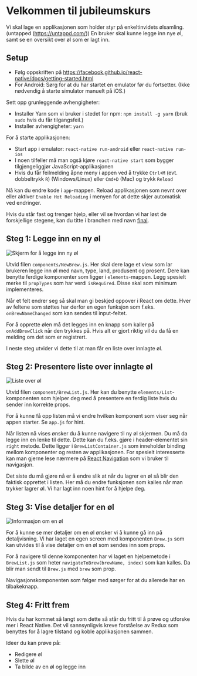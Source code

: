 # Velkommen til jubileumskurs

Vi skal lage en applikasjonen som holder styr på enkeltinvidets ølsamling. (untapped (https://untappd.com/))
En bruker skal kunne legge inn nye øl, samt se en oversikt over øl som er lagt inn.

##  Setup

- Følg oppskriften på https://facebook.github.io/react-native/docs/getting-started.html
- For Android: Sørg for at du har startet en emulator før du fortsetter. (Ikke
  nødvendig å starte simulator manuelt på iOS.)

Sett opp grunleggende avhengigheter:

- Installer Yarn som vi bruker i stedet for npm:
  `npm install -g yarn` (bruk `sudo` hvis du får tilgangsfeil.)
- Installer avhengigheter:
  `yarn`

For å starte applikasjonen:

- Start app i emulator: `react-native run-android` eller `react-native run-ios`
- I noen tilfeller må man også kjøre `react-native start` som bygger tilgjengeliggjør
  JavaScript-applikasjonen
- Hvis du får feilmelding åpne meny i appen ved å trykke `Ctrl+M` (evt. dobbeltrykk `R`)
  (Windows/Linux) eller `Cmd+D` (Mac) og trykk `Reload`

Nå kan du endre kode i `app`-mappen. Reload applikasjonen som nevnt over eller
aktiver `Enable Hot Reloading` i menyen for at dette skjer automatisk ved endringer.

Hvis du står fast og trenger hjelp, eller vil se hvordan vi har løst de forskjellige stegene,
kan du titte i branchen med navn
[final](https://github.com/capraconsulting/abakus-jubileumskurs/tree/final).

##  Steg 1: Legge inn en ny øl

![Skjerm for å legge inn ny øl](images/new_brew.PNG)

Utvid filen `components/NewBrew.js`.
Her skal dere lage et view som lar brukeren legge inn øl med navn, type, land, produsent og prosent.
Dere kan benytte ferdige komponenter som ligger i `elements`-mappen. Legg spesielt merke til
`propTypes` som har verdi `isRequired`. Disse skal som minimum implementeres.

Når et felt endrer seg så skal man gi beskjed oppover i React om dette. Hver av feltene som støttes
har derfor en egen funksjon som f.eks. `onBrewNameChanged` som kan sendes til input-feltet.

For å opprette ølen må det legges inn en knapp som kaller på `onAddBrewClick` når den trykkes på.
Hvis alt er gjort riktig vil du da få en melding om det som er registrert.

I neste steg utvider vi dette til at man får en liste over innlagte øl.

## Steg 2: Presentere liste over innlagte øl

![Liste over øl](images/brew_list.PNG)

Utvid filen `component/BrewList.js`. Her kan du benytte `elements/List`-komponenten som hjelper
deg med å presentere en ferdig liste hvis du sender inn korrekte props.

For å kunne få opp listen må vi endre hvilken komponent som viser seg når appen starter. Se
`app.js` for hint.

Når listen nå vises ønsker du å kunne navigere til ny øl skjermen. Du må da legge inn en lenke
til dette. Dette kan du f.eks. gjøre i header-elementet sin `right` metode. Dette ligger i
`BrewListContainer.js` som inneholder binding mellom komponenter og resten av applikasjonen.
For spesielt interesserte kan man gjerne lese nærmere på
[React Navigation](https://reactnavigation.org/) som vi bruker til navigasjon.

Det siste du må gjøre nå er å endre slik at når du lagrer en øl så blir den faktisk opprettet
i listen. Her må du endre funksjonen som kalles når man trykker lagrer øl. Vi har lagt inn
noen hint for å hjelpe deg.

## Steg 3: Vise detaljer for en øl

![Informasjon om en øl](images/brew.PNG)

For å kunne se mer detaljer om en øl ønsker vi å kunne gå inn på detaljvisning. Vi har laget
en egen screen med komponenten `Brew.js` som kan utvides til å vise detaljer om en øl som
sendes inn som props.

For å navigere til denne komponenten har vi laget en hjelpemetode i `BrewList.js` som heter
`navigateToBrew(brewName, index)` som kan kalles. Da blir man sendt til `Brew.js` med
`brew` som prop.

Navigasjonskomponenten som følger med sørger for at du allerede har en tilbakeknapp.

## Steg 4: Fritt frem

Hvis du har kommet så langt som dette så står du fritt til å prøve og utforske mer i
React Native. Det vil sannsynligvis kreve forståelse av Redux som benyttes for å
lagre tilstand og koble applikasjonen sammen.

Ideer du kan prøve på:

- Redigere øl
- Slette øl
- Ta bilde av en øl og legge inn
